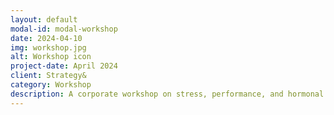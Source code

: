 ```yaml
---
layout: default
modal-id: modal-workshop
date: 2024-04-10
img: workshop.jpg
alt: Workshop icon
project-date: April 2024
client: Strategy&
category: Workshop
description: A corporate workshop on stress, performance, and hormonal health.
---
```

